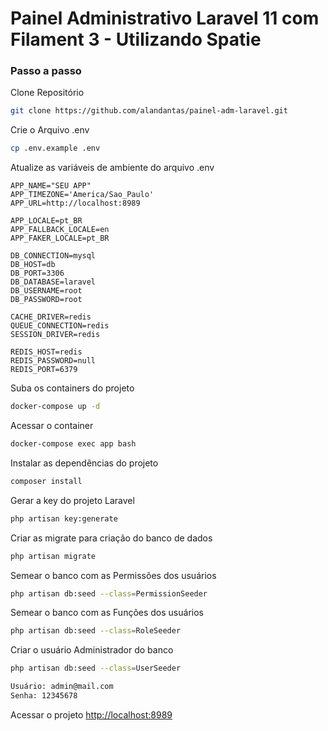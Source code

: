 
# Painel Administrativo Laravel 11 com Filament 3 - Utilizando Spatie

### Passo a passo
Clone Repositório
```sh
git clone https://github.com/alandantas/painel-adm-laravel.git
```


Crie o Arquivo .env
```sh
cp .env.example .env
```


Atualize as variáveis de ambiente do arquivo .env
```dosini
APP_NAME="SEU APP"
APP_TIMEZONE='America/Sao_Paulo'
APP_URL=http://localhost:8989

APP_LOCALE=pt_BR
APP_FALLBACK_LOCALE=en
APP_FAKER_LOCALE=pt_BR

DB_CONNECTION=mysql
DB_HOST=db
DB_PORT=3306
DB_DATABASE=laravel
DB_USERNAME=root
DB_PASSWORD=root

CACHE_DRIVER=redis
QUEUE_CONNECTION=redis
SESSION_DRIVER=redis

REDIS_HOST=redis
REDIS_PASSWORD=null
REDIS_PORT=6379
```


Suba os containers do projeto
```sh
docker-compose up -d
```


Acessar o container
```sh
docker-compose exec app bash
```


Instalar as dependências do projeto
```sh
composer install
```


Gerar a key do projeto Laravel
```sh
php artisan key:generate
```

Criar as migrate para criação do banco de dados
```sh
php artisan migrate
```

Semear o banco com as Permissões dos usuários
```sh
php artisan db:seed --class=PermissionSeeder
```


Semear o banco com as Funções dos usuários
```sh
php artisan db:seed --class=RoleSeeder
```

Criar o usuário Administrador do banco
```sh
php artisan db:seed --class=UserSeeder

Usuário: admin@mail.com
Senha: 12345678
```


Acessar o projeto
[http://localhost:8989](http://localhost:8989/admin)
